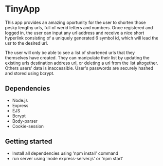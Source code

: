 # TinyApp

This app provides an amazing oportunity for the user to shorten those pesky lengthy urls, full of werid letters and numbers.
Once registered and logged in, the user can input any url address and receive a nice short hyperlink consisting of a uniquely
generated 6 symbol id, which will lead the usr to the desired url.

The user will only be able to see a list of shortened urls that they themselves have created.
They can manipulate their list by updating the existing urls destination address url, or deleting a url from the list altogether.
Others users' data is inaccessible.
User's passwords are securely hashed and stored using bcrypt.

## Dependencies

- Node.js
- Express
- EJS
- Bcrypt
- Body-parser
- Cookie-session

## Getting started

- Install all dependencies using 'npm install' command
- run server using 'node express-server.js' or 'npm start'